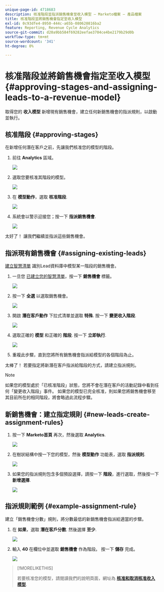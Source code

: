 ```yaml
---
unique-page-id: 4718683
description: 核准階段並指派銷售機會至收入模型 — Marketo檔案 — 產品檔案
title: 核准階段並將銷售機會指定至收入模型
exl-id: 0c93dfe4-8950-444c-a65b-080620816ba2
feature: Reporting, Revenue Cycle Analytics
source-git-commit: d20a9bb584f69282eefae3704ce4be2179b29d0b
workflow-type: tm+mt
source-wordcount: '341'
ht-degree: 0%

---
```


# 核准階段並將銷售機會指定至收入模型 {#approving-stages-and-assigning-leads-to-a-revenue-model}

取得您的 **收入模型** 新增現有銷售機會，建立任何新銷售機會的指派規則，以啟動並執行。

## 核准階段 {#approving-stages}

在新增任何潛在客戶之前，先讓我們核准您的模型的階段。

1. 前往 **Analytics** 區域。

   ![](assets/image2015-4-28-17-3a8-3a8.png)

1. 選取您要核准其階段的模型。

   ![](assets/image2015-4-28-17-3a10-3a3.png)

1. 在 **模型動作**，選取 **核准階段**.

   ![](assets/image2015-4-28-17-3a12-3a37.png)

1. 系統會以警示迎接您；按一下 **指派銷售機會**.

   ![](assets/image2015-4-28-17-3a5-3a39.png)

太好了！ 讓我們繼續並指派這些銷售機會。

## 指派現有銷售機會 {#assigning-existing-leads}

[建立智慧清單](/help/marketo/product-docs/core-marketo-concepts/smart-lists-and-static-lists/creating-a-smart-list/create-a-smart-list.md) 識別Lead資料庫中模型某一階段的銷售機會。

1. 一旦您 [已建立您的智慧清單](/help/marketo/product-docs/core-marketo-concepts/smart-lists-and-static-lists/creating-a-smart-list/create-a-smart-list.md)，按一下 **銷售機會** 標籤。

   ![](assets/image2015-4-29-11-3a37-3a30.png)

1. 按一下 **全選** 以選取銷售機會。

   ![](assets/image2015-4-29-11-3a39-3a39.png)

1. 開啟 **潛在客戶動作** 下拉式清單並選取 **特殊**. 按一下 **變更收入階段**.

   ![](assets/image2015-4-29-11-3a40-3a38.png)

1. 選取正確的 **模型** 和正確的 **階段**. 按一下 **立即執行**.

   ![](assets/image2015-4-29-11-3a43-3a41.png)

1. 重複此步驟，直到您將所有銷售機會指派給模型的各個階段為止。

太棒了！ 若要指定將新潛在客戶指派給階段的方式，請建立指派規則。

>[!NOTE]
>
>如果您的模型處於「已核准階段」狀態，您將不會在潛在客戶的活動記錄中看到任何「變更收入階段」事件。 如果您的模型已完全核准，則如果您將銷售機會移至其目前所在的相同階段，將會略過此流程步驟。

## 新銷售機會：建立指定規則  {#new-leads-create-assignment-rules}

1. 按一下 **Marketo首頁** 再次，然後選取 **Analytics**.

   ![](assets/image2015-4-28-17-3a8-3a8.png)

1. 在樹狀結構中按一下您的模型，然後 **模型動作** 功能表，選取 **指派規則**.

   ![](assets/image2015-4-29-11-3a52-3a17.png)

1. 如果您的指派規則包含多個預設選擇，請按一下 **階段**，進行選取，然後按一下 **新增選擇**.

   ![](assets/image2015-4-29-12-3a5-3a46.png)

## 指派規則範例 {#example-assignment-rule}

建立「銷售機會分數」規則，將分數最低的新銷售機會指派給適當的步驟。

1. 在 **如果**，選取 **潛在客戶分數**. 然後選擇 **至少**.

   ![](assets/image2015-4-29-13-3a27-3a8.png)

1. 輸入 **40** 在欄位中並選取 **銷售機會** 作為階段。 按一下 **儲存** 完成。

   ![](assets/image2015-4-29-14-3a4-3a23.png)

>[!MORELIKETHIS]
>
>若要核准您的模型，請閱讀我們的說明頁面，網址為 **[核准和取消核准收入模型](/help/marketo/product-docs/reporting/revenue-cycle-analytics/revenue-cycle-models/approve-unapprove-a-revenue-model.md)**.
